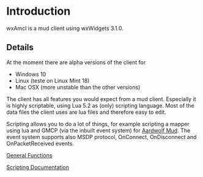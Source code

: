 
# Introduction #

wxAmcl is a mud client using wxWidgets 3.1.0.


## Details ##

At the moment there are alpha versions of the client for

  * Windows 10
  * Linux (teste on Linux Mint 18)
  * Mac OSX (more unstable than the other versions)

The client has all features you would expect from a mud client.
Especially it is highly scriptable, using Lua 5.2 as (only) scripting language.
Most of the data files the client uses are lua files and therefore easy to edit.

Scripting allows you to do a lot of things, for example scripting a mapper using lua and GMCP (via the inbuilt event system) for [Aardwolf Mud](http://aardwolf.com).
The event system supports also MSDP protocol, OnConnect, OnDisconnect and OnPacketReceived events.

[General Functions](GeneralFuncs.md)

[Scripting Documentation](ScriptingDocs.md)
